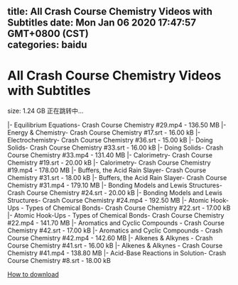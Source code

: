 
title: All Crash Course Chemistry Videos with Subtitles
date: Mon Jan 06 2020 17:47:57 GMT+0800 (CST)    
categories: baidu
---

# All Crash Course Chemistry Videos with Subtitles
size: 1.24 GB
 正在跳转中...
 
|- Equilibrium Equations- Crash Course Chemistry #29.mp4 - 136.50 MB
|- Energy & Chemistry- Crash Course Chemistry #17.srt - 16.00 kB
|- Electrochemistry- Crash Course Chemistry #36.srt - 15.00 kB
|- Doing Solids- Crash Course Chemistry #33.srt - 16.00 kB
|- Doing Solids- Crash Course Chemistry #33.mp4 - 131.40 MB
|- Calorimetry- Crash Course Chemistry #19.srt - 20.00 kB
|- Calorimetry- Crash Course Chemistry #19.mp4 - 178.00 MB
|- Buffers, the Acid Rain Slayer- Crash Course Chemistry #31.srt - 18.00 kB
|- Buffers, the Acid Rain Slayer- Crash Course Chemistry #31.mp4 - 179.10 MB
|- Bonding Models and Lewis Structures- Crash Course Chemistry #24.srt - 20.00 kB
|- Bonding Models and Lewis Structures- Crash Course Chemistry #24.mp4 - 192.50 MB
|- Atomic Hook-Ups - Types of Chemical Bonds- Crash Course Chemistry #22.srt - 17.00 kB
|- Atomic Hook-Ups - Types of Chemical Bonds- Crash Course Chemistry #22.mp4 - 141.70 MB
|- Aromatics and Cyclic Compounds - Crash Course Chemistry #42.srt - 17.00 kB
|- Aromatics and Cyclic Compounds - Crash Course Chemistry #42.mp4 - 142.60 MB
|- Alkenes & Alkynes - Crash Course Chemistry #41.srt - 16.00 kB
|- Alkenes & Alkynes - Crash Course Chemistry #41.mp4 - 138.80 MB
|- Acid-Base Reactions in Solution- Crash Course Chemistry #8.srt - 18.00 kB

[How to download](https://bpcam.bemobtrk.com/go/2ceec3aa-1ca2-46d6-b9ff-aaa5c184517c?jno=3736)